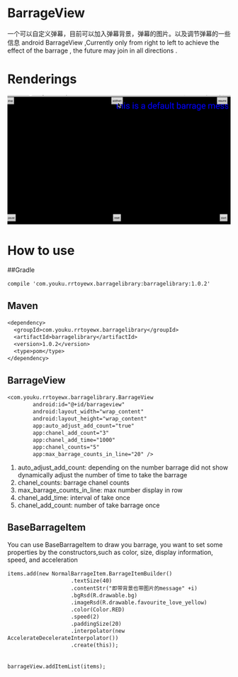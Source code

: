 # BarrageView
一个可以自定义弹幕，目前可以加入弹幕背景，弹幕的图片。以及调节弹幕的一些信息
android BarrageView ,Currently only from right to left to achieve the effect of the barrage , the future may join in all directions .

# Renderings
![barrageView效果图](images/barrageView.gif)

# How to use
##Gradle
```
compile 'com.youku.rrtoyewx.barragelibrary:barragelibrary:1.0.2'
```
## Maven
```
<dependency>
  <groupId>com.youku.rrtoyewx.barragelibrary</groupId>
  <artifactId>barragelibrary</artifactId>
  <version>1.0.2</version>
  <type>pom</type>
</dependency>
```

## BarrageView
```
<com.youku.rrtoyewx.barragelibrary.BarrageView
        android:id="@+id/barrageview"
        android:layout_width="wrap_content"
        android:layout_height="wrap_content"
        app:auto_adjust_add_count="true"
        app:chanel_add_count="3"
        app:chanel_add_time="1000"
        app:chanel_counts="5"
        app:max_barrage_counts_in_line="20" />
```


1. auto_adjust_add_count: depending on the number barrage did not show dynamically adjust the number of time to take the barrage
2. chanel_counts: barrage chanel counts
3. max_barrage_counts_in_line: max number display in row
4. chanel_add_time: interval of take once
5. chanel_add_count: number of take barrage once

## BaseBarrageItem 
You can use BaseBarrageItem to draw you barrage, you want to set some properties by the constructors,such as color, size, display information, speed, and acceleration

```
items.add(new NormalBarrageItem.BarrageItemBuilder()
                    .textSize(40)
                    .contentStr("即带背景也带图片的message" +i)
                    .bgRsd(R.drawable.bg)
                    .imageRsd(R.drawable.favourite_love_yellow)
                    .color(Color.RED)
                    .speed(2)
                    .paddingSize(20)
                    .interpolator(new AccelerateDecelerateInterpolator())
                    .create(this));


barrageView.addItemList(items);

```

